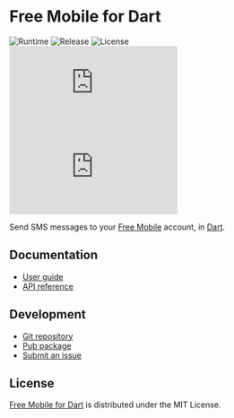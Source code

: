 # Free Mobile for Dart
![Runtime](https://badgen.net/badge/dart/%3E%3D2.8.0/green) ![Release](https://img.shields.io/pub/v/free_mobile.svg) ![License](https://badgen.net/badge/license/MIT/blue) ![Coverage](https://badgen.net/coveralls/c/github/cedx/free-mobile.dart) ![Build](https://badgen.net/github/checks/cedx/free-mobile.dart)

Send SMS messages to your [Free Mobile](http://mobile.free.fr) account, in [Dart](https://dart.dev).

## Documentation
- [User guide](https://docs.belin.io/free-mobile.dart)
- [API reference](https://api.belin.io/free-mobile.dart)

## Development
- [Git repository](https://git.belin.io/cedx/free-mobile.dart)
- [Pub package](https://pub.dev/packages/free_mobile)
- [Submit an issue](https://git.belin.io/cedx/free-mobile.dart/issues)

## License
[Free Mobile for Dart](https://docs.belin.io/free-mobile.dart) is distributed under the MIT License.
